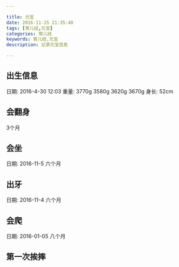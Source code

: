 ```yaml
---

title: 元宝
date: 2016-11-25 21:35:48
tags: [育儿经,元宝]
categories: 育儿经
keywords: 育儿经,元宝
description: 记录元宝信息

---
```


## 出生信息
日期: 2016-4-30 12:03
重量: 3770g   3580g  3620g  3670g
身长: 52cm

## 会翻身
3个月

## 会坐
日期: 2016-11-5  六个月

## 出牙
日期: 2016-11-4 六个月

## 会爬
日期: 2016-01-05 八个月

## 第一次挨摔


